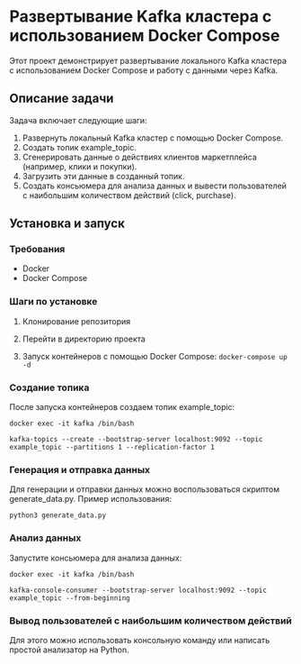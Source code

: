 # Развертывание Kafka кластера с использованием Docker Compose

Этот проект демонстрирует развертывание локального Kafka кластера с использованием Docker Compose и работу с данными через Kafka.

## Описание задачи

Задача включает следующие шаги:
1. Развернуть локальный Kafka кластер с помощью Docker Compose.
2. Создать топик example_topic.
3. Сгенерировать данные о действиях клиентов маркетплейса (например, клики и покупки).
4. Загрузить эти данные в созданный топик.
5. Создать консьюмера для анализа данных и вывести пользователей с наибольшим количеством действий (click, purchase).

## Установка и запуск

### Требования

- Docker
- Docker Compose

### Шаги по установке

1. Клонирование репозитория
    
   
2. Перейти в директорию проекта
      

3. Запуск контейнеров с помощью Docker Compose: ``` docker-compose up -d ```
   

### Создание топика

После запуска контейнеров создаем топик example_topic:

``` docker exec -it kafka /bin/bash ```

``` kafka-topics --create --bootstrap-server localhost:9092 --topic example_topic --partitions 1 --replication-factor 1 ```


### Генерация и отправка данных

Для генерации и отправки данных можно воспользоваться скриптом generate_data.py. 
Пример использования:

``` python3 generate_data.py ```


### Анализ данных

Запустите консьюмера для анализа данных:

``` docker exec -it kafka /bin/bash ```

``` kafka-console-consumer --bootstrap-server localhost:9092 --topic example_topic --from-beginning ```


### Вывод пользователей с наибольшим количеством действий

Для этого можно использовать консольную команду или написать простой анализатор на Python.
